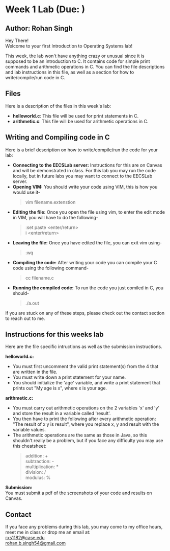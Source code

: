 # Week 1 Lab (Due: )
## Author: Rohan Singh

Hey There!  
Welcome to your first Introduction to Operating Systems lab!  

This week, the lab won't have anything crazy or unusual since it is supposed to be an introduction to C. It contains code for simple print commands and arithmetic operations in C. You can find the file descriptions and lab instructions in this file, as well as a section for how to write/compile/run code in C.  

## Files
Here is a description of the files in this week's lab:  
  - **helloworld.c**: This file will be used for print statements in C.         
  - **arithmetic.c**: This file will be used for arithmetic operations in C.    

## Writing and Compiling code in C
Here is a brief description on how to write/compile/run the code for your lab: 
  - **Connecting to the EECSLab server:** Instructions for this are on Canvas and will be demonstrated in class. For this lab you may run the code locally, but in future labs you may want to connect to the EECSLab server.    
  - **Opening VIM:** You should write your code using VIM, this is how you would use it-
    > vim filename.extenstion  
  - **Editing the file:** Once you open the file using vim, to enter the edit mode in VIM, you will have to do the following-  
    > :set paste <enter/return>  
    > i <enter/return>    
  - **Leaving the file:** Once you have edited the file, you can exit vim using-  
    > <esc>  
    > :wq  
  - **Compiling the code:** After writing your code you can compile your C code using the following command-  
    > cc filename.c  
  - **Running the compiled code:** To run the code you just comiled in C, you should-  
    > ./a.out  

If you are stuck on any of these steps, please check out the contact section to reach out to me.  

## Instructions for this weeks lab
Here are the file specific intructions as well as the submission instructions.  

**helloworld.c:**  
  - You must first uncomment the valid print statement(s) from the 4 that are written in the file.  
  - You must write down a print statement for your name.  
  - You should initialize the 'age' variable, and write a print statement that prints out "My age is x", where x is your age.  
  
**arithmetic.c:**
  - You must carry out arithmetic operations on the 2 variables 'x' and 'y' and store the result in a variable called 'result'. 
  - You then  have to print the following after every arithmetic operation: "The result of x <operator> y is result", where you replace x, y and result with the variable values.  
  - The arithmetic operations are the same as those in Java, so this shouldn't really be a problem, but if you face any difficulty you may use this cheatsheet:  
    > addition: +  
    > subtraction: -  
    > multiplication: *  
    > division: /  
    > modulus: %  

**Submission:**  
You must submit a pdf of the screenshots of your code and results on Canvas.



## Contact
If you face any problems during this lab, you may come to my office hours, meet me in class or drop me an email at:  
rxs1182@case.edu  
rohan.b.singh54@gmail.com  


